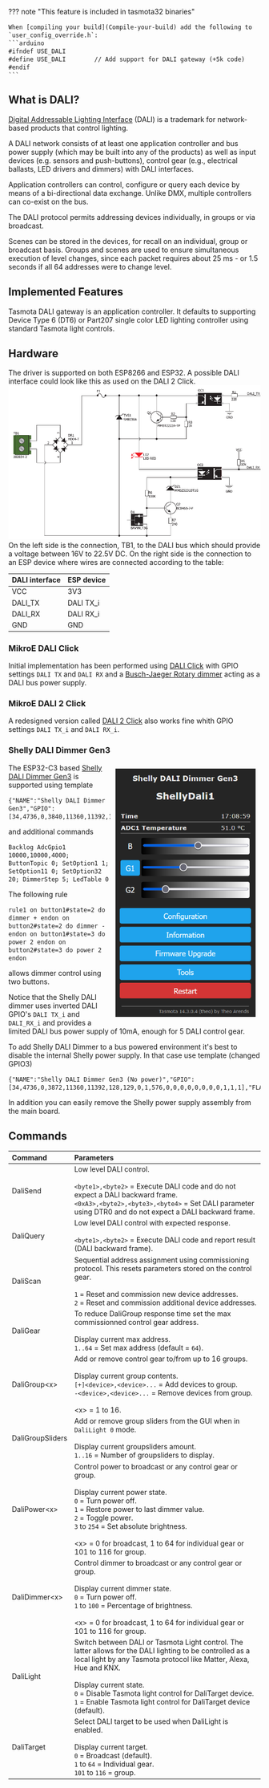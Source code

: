 ??? note "This feature is included in tasmota32 binaries"     

    When [compiling your build](Compile-your-build) add the following to `user_config_override.h`:
    ```arduino
    #ifndef USE_DALI
    #define USE_DALI        // Add support for DALI gateway (+5k code)
    #endif
    ```

## What is DALI?

[Digital Addressable Lighting Interface](https://en.wikipedia.org/wiki/Digital_Addressable_Lighting_Interface) (DALI) is a trademark for network-based products that control lighting.

A DALI network consists of at least one application controller and bus power supply (which may be built into any of the products) as well as input devices (e.g. sensors and push-buttons), control gear (e.g., electrical ballasts, LED drivers and dimmers) with DALI interfaces.

Application controllers can control, configure or query each device by means of a bi-directional data exchange. Unlike DMX, multiple controllers can co-exist on the bus.

The DALI protocol permits addressing devices individually, in groups or via broadcast.

Scenes can be stored in the devices, for recall on an individual, group or broadcast basis. Groups and scenes are used to ensure simultaneous execution of level changes, since each packet requires about 25 ms - or 1.5 seconds if all 64 addresses were to change level.

## Implemented Features

Tasmota DALI gateway is an application controller. It defaults to supporting Device Type 6 (DT6) or Part207 single color LED lighting controller using standard Tasmota light controls.

## Hardware

The driver is supported on both ESP8266 and ESP32. A possible DALI interface could look like this as used on the DALI 2 Click. <img alt="Dali" src="../_media/dali_schematics.png"></img> On the left side is the connection, TB1, to the DALI bus which should provide a voltage between 16V to 22.5V DC. On the right side is the connection to an ESP device where wires are connected according to the table:

| DALI interface | ESP device |
|----------------|------------|
|            VCC | 3V3        |
|        DALI_TX | DALI TX_i  |
|        DALI_RX | DALI RX_i  |
|            GND | GND        |

### MikroE DALI Click

Initial implementation has been performed using [DALI Click](https://www.mikroe.com/dali-click) with GPIO settings `DALI TX` and `DALI RX` and a [Busch-Jaeger Rotary dimmer](https://www.busch-jaeger.de/en/online-catalogue/detail/2CKA006599A2986) acting as a DALI bus power supply.

### MikroE DALI 2 Click

A redesigned version called [DALI 2 Click](https://www.mikroe.com/dali-2-click) also works fine whith GPIO settings `DALI TX_i` and `DALI RX_i`.

### Shelly DALI Dimmer Gen3

<img alt="ShellyDali" src="../_media/dali_tasmota_main.png" style="margin:10px;float:right;width:20em"> </img>
The ESP32-C3 based [Shelly DALI Dimmer Gen3](https://www.shelly.com/products/shelly-dali-dimmer-gen3) is supported using template 
```
{"NAME":"Shelly DALI Dimmer Gen3","GPIO":[34,4736,0,3840,11360,11392,128,129,0,1,576,0,0,0,0,0,0,0,0,1,1,1],"FLAG":0,"BASE":1}
```
and additional commands 
```
Backlog AdcGpio1 10000,10000,4000; ButtonTopic 0; SetOption1 1; SetOption11 0; SetOption32 20; DimmerStep 5; LedTable 0
```
The following rule
```
rule1 on button1#state=2 do dimmer + endon on button2#state=2 do dimmer - endon on button1#state=3 do power 2 endon on button2#state=3 do power 2 endon
```
allows dimmer control using two buttons.

Notice that the Shelly DALI dimmer uses inverted DALI GPIO's `DALI TX_i` and `DALI_RX_i` and provides a limited DALI bus power supply of 10mA, enough for 5 DALI control gear.

To add Shelly DALI Dimmer to a bus powered environment it's best to disable the internal Shelly power supply. In that case use template (changed GPIO3)
```
{"NAME":"Shelly DALI Dimmer Gen3 (No power)","GPIO":[34,4736,0,3872,11360,11392,128,129,0,1,576,0,0,0,0,0,0,0,0,1,1,1],"FLAG":0,"BASE":1}
``` 
In addition you can easily remove the Shelly power supply assembly from the main board.

## Commands

Command|Parameters
:---|:---
DaliSend<a class="cmnd" id="dalisend"></a>|Low level DALI control.<br><br>`<byte1>,<byte2>` = Execute DALI code and do not expect a DALI backward frame.<br>`<0xA3>,<byte2>,<byte3>,<byte4>` = Set DALI parameter using DTR0 and do not expect a DALI backward frame.
DaliQuery<a class="cmnd" id="daliquery"></a>|Low level DALI control with expected response.<br><br>`<byte1>,<byte2>` = Execute DALI code and report result (DALI backward frame).
DaliScan<a class="cmnd" id="daliscan"></a>|Sequential address assignment using commissioning protocol. This resets  parameters stored on the control gear.<br><br>`1` = Reset and commission new device addresses.<br>`2` = Reset and commission additional device addresses.
DaliGear<a class="cmnd" id="daligear"></a>|To reduce DaliGroup response time set the max commissionned control gear address.<br><br>Display current max address.<br>`1..64` = Set max address (default = `64`).
DaliGroup<x\><a class="cmnd" id="daligroup"></a>|Add or remove control gear to/from up to 16 groups.<br><br>Display current group contents.<br>`[+]<device>,<device>...` = Add devices to group.<br>`-<device>,<device>...` = Remove devices from group.<br><br><x\> = 1 to 16.
DaliGroupSliders<a class="cmnd" id="daligroupsliders"></a>|Add or remove group sliders from the GUI when in `DaliLight 0` mode.<br><br>Display current groupsliders amount.<br>`1..16` = Number of groupsliders to display.
DaliPower<x\><a class="cmnd" id="dalipower"></a>|Control power to broadcast or any control gear or group.<br><br>Display current power state.<br>`0` = Turn power off.<br>`1` = Restore power to last dimmer value.<br>`2` = Toggle power.<br>`3` to `254` = Set absolute brightness.<br><br><x\> = 0 for broadcast, 1 to 64 for individual gear or 101 to 116 for group.
DaliDimmer<x\><a class="cmnd" id="dalidimmer"></a>|Control dimmer to broadcast or any control gear or group.<br><br>Display current dimmer state.<br>`0` = Turn power off.<br>`1` to `100` = Percentage of brightness.<br><br><x\> = 0 for broadcast, 1 to 64 for individual gear or 101 to 116 for group.
DaliLight<a class="cmnd" id="dalilight"></a>|Switch between DALI or Tasmota Light control. The latter allows for the DALI lighting to be controlled as a local light by any Tasmota protocol like Matter, Alexa, Hue and KNX.<br><br>Display current state.<br>`0` = Disable Tasmota light control for DaliTarget device.<br>`1` = Enable Tasmota light control for DaliTarget device (default).
DaliTarget<a class="cmnd" id="dalitarget"></a>|Select DALI target to be used when DaliLight is enabled.<br><br>Display current target.<br>`0` = Broadcast (default).<br>`1` to `64` = Individual gear.<br>`101` to `116` = group.
